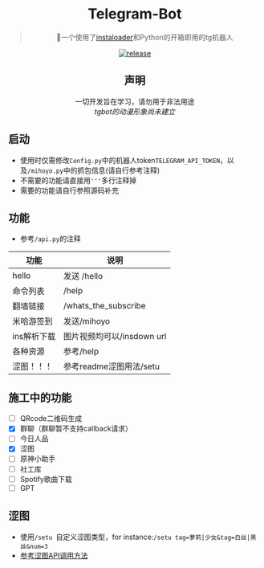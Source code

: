 

<div align="center">
  
# Telegram-Bot
> 🤖一个使用了<a href="https://github.com/instaloader/instaloader">instaloader</a>和Python的开箱即用的tg机器人

  <p align="center">
  <a href="https://github.com/BlingCc233/tgbot/releases">
    <img src="https://img.shields.io/github/v/release/BlingCc233/tgbot?color=blueviolet&include_prereleases&style=for-the-badge" alt="release">
  </a>
</p>

## 声明
一切开发旨在学习，请勿用于非法用途
  <br/>
_tgbot的动漫形象尚未建立_
</div>

## 启动
- 使用时仅需修改`Config.py`中的机器人token`TELEGRAM_API_TOKEN`，以及`/mihoyo.py`中的抓包信息(请自行参考注释)
- 不需要的功能请直接用`'''`多行注释掉
- 需要的功能请自行参照源码补充
## 功能
- 参考`/api.py`的注释

| 功能        | 说明                       |
| ---------- | ------------------------- |
| hello      | 发送 /hello                 |
| 命令列表     | /help                     |
| 翻墙链接   | /whats_the_subscribe       |
| 米哈游签到     | 发送/mihoyo                  |
| ins解析下载        | 图片视频均可以/insdown url |
| 各种资源     | 参考/help      |
| 涩图！！！   | 参考readme涩图用法/setu  |

## 施工中的功能
- [ ] QRcode二维码生成
- [X] 群聊（群聊暂不支持callback请求）
- [ ] 今日人品
- [X] 涩图
- [ ] 原神小助手
- [ ] 社工库
- [ ] Spotify歌曲下载
- [ ] GPT

## 涩图
- 使用`/setu `自定义涩图类型，for instance:`/setu tag=萝莉|少女&tag=白丝|黑丝&num=3`
- <a href="https://api.lolicon.app/#/">参考涩图API调用方法</a>
